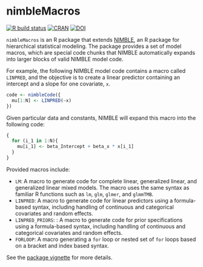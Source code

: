# nimbleMacros

[![R build status](https://github.com/nimble-dev/nimbleMacros/workflows/R-CMD-check/badge.svg)](https://github.com/nimble-dev/nimbleMacros/actions)
[![CRAN](https://www.r-pkg.org/badges/version/nimbleMacros)](https://CRAN.R-project.org/package=nimbleMacros)
[![DOI](https://zenodo.org/badge/DOI/10.5281/zenodo.14975578.svg)](https://doi.org/10.5281/zenodo.14975578)

`nimbleMacros` is an R package that extends [NIMBLE](https://r-nimble.org/), an R package for hierarchical statistical modeling.
The package provides a set of model macros, which are special code chunks that NIMBLE automatically expands into larger blocks of valid NIMBLE model code.

For example, the following NIMBLE model code contains a macro called `LINPRED`, and the objective is to create a linear predictor containing an intercept and a slope for one covariate, `x`.

```r
code <- nimbleCode({
  mu[1:N] <- LINPRED(~x)
})
```

Given particular data and constants, NIMBLE will expand this macro into the following code:

```r
{
  for (i_1 in 1:N){
    mu[i_1] <- beta_Intercept + beta_x * x[i_1]
  }
}
```

Provided macros include:

* `LM`: A macro to generate code for complete linear, generalized linear, and generalized linear mixed models. The macro uses the same syntax as familiar R functions such as `lm`, `glm`, `glmer`, and `glmmTMB`.
* `LINPRED`: A macro to generate code for linear predictors using a formula-based syntax, including handling of continuous and categorical covariates and random effects.
* `LINPRED_PRIORS`: : A macro to generate code for prior specifications using a formula-based syntax, including handling of continuous and categorical covariates and random effects.
* `FORLOOP`: A macro generating a `for` loop or nested set of `for` loops based on a bracket and index based syntax.

See the [package vignette](https://cran.r-project.org/web/packages/nimbleMacros/vignettes/nimbleMacros.html) for more details.
